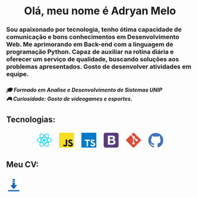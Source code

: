 <h1 align="center">Olá, meu nome é Adryan Melo</h1>

###


<h3 align="left">Sou apaixonado por tecnologia, tenho ótima capacidade de comunicação e bons conhecimentos em Desenvolvimento Web. Me aprimorando em Back-end com a linguagem de programação Python.
Capaz de auxiliar na rotina diária e oferecer um serviço de qualidade, buscando soluções aos problemas apresentados.
Gosto de desenvolver atividades em equipe.</h3>

###

<h5 align="left">🎓 Formado em Analise e Desenvolvimento de Sistemas UNIP<br>🎮 Curiosidade: Gosto de videogames e esportes.</h5>

###

<h2 align="left">Tecnologias:</h2>

###

<div align="center">
  <img src="https://github.com/Adryan-Melo/Icons/blob/main/React.png" height="40" alt="React logo"  />
  <img width="12" />
  <img src="https://github.com/Adryan-Melo/Icons/blob/main/JS.png" height="40" alt="JS logo"  />
  <img width="12" />
  <img src="https://github.com/Adryan-Melo/Icons/blob/main/TS.png" height="40" alt="TS logo"  />
  <img width="12" />
  <img src="https://github.com/Adryan-Melo/Icons/blob/main/Bootstrap.png" height="40" alt="Bootstrap logo"  />
  <img width="12" />
  <img src="https://github.com/Adryan-Melo/Icons/blob/main/GIT.png" height="40" alt="GIT logo"  />
  <img width="12" />
  <img src="https://github.com/Adryan-Melo/Icons/blob/main/Github.png" height="40" alt="Github logo"  />
</div>

###


<h2 align="left">Meu CV:</h2>

###

<div align="left">
  <a href="https://github.com/Adryan-Melo/Adryan-Melo/blob/main/CV%20Adryan%20Melo.docx" target="_blank">
    <img src="https://github.com/Adryan-Melo/Icons/blob/main/Download.png" height="40" alt="Donwload logo"  />
  </a>
</div>

###
